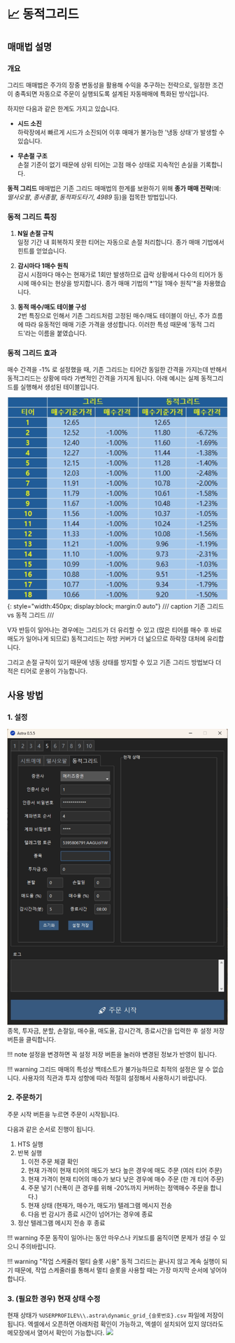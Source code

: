 # 📈 동적그리드

## 매매법 설명

### 개요

그리드 매매법은 주가의 장중 변동성을 활용해 수익을 추구하는 전략으로, 일정한 조건이 충족되면 자동으로 주문이 실행되도록 설계된 자동매매에 특화된 방식입니다.

하지만 다음과 같은 한계도 가지고 있습니다.

- **시드 소진**  
  하락장에서 빠르게 시드가 소진되어 이후 매매가 불가능한 '냉동 상태'가 발생할 수 있습니다.

- **무손절 구조**  
  손절 기준이 없기 때문에 상위 티어는 고점 매수 상태로 지속적인 손실을 기록합니다.

**동적 그리드** 매매법은 기존 그리드 매매법의 한계를 보완하기 위해 **종가 매매 전략**(예: *떨사오팔*, *종사종팔*, *동적파도타기*, *4989* 등)을 접목한 방법입니다.

### 동적 그리드 특징

1. **N일 손절 규칙**  
   일정 기간 내 회복하지 못한 티어는 자동으로 손절 처리합니다. 종가 매매 기법에서 힌트를 얻었습니다.

2. **감시마다 1매수 원칙**  
   감시 시점마다 매수는 현재가로 1회만 발생하므로 급락 상황에서 다수의 티어가 동시에 매수되는 현상을 방지합니다. 종가 매매 기법의 *'1일 1매수 원칙'*을 차용했습니다.

3. **동적 매수/매도 테이블 구성**  
   2번 특징으로 인해서 기존 그리드처럼 고정된 매수/매도 테이블이 아닌, 주가 흐름에 따라 유동적인 매매 기준 가격을 생성합니다. 이러한 특성 때문에 '동적 그리드'라는 이름을 붙였습니다.

### 동적 그리드 효과
매수 간격을 -1% 로 설정했을 때, 기존 그리드는 티어간 동일한 간격을 가지는데 반해서 동적그리드는 상황에 따라 가변적인 간격을 가지게 됩니다. 아래 예시는 실제 동적그리드를 실행해서 생성된 테이블입니다.

![](images/dynamic_grid_comparision.png){: style="width:450px; display:block; margin:0 auto"}
/// caption
기존 그리드 vs 동적 그리드
///

V자 반등이 일어나는 경우에는 그리드가 더 유리할 수 있고 (많은 티어를 매수 후 바로 매도가 일어나게 되므로) 동적그리드는 하방 커버가 더 넒으므로 하락장 대처에 유리합니다. 

그리고 손절 규칙이 있기 때문에 냉동 상태를 방지할 수 있고 기존 그리드 방법보다 더 적은 티어로 운용이 가능합니다.


## 사용 방법
### 1. 설정
![](images/dynamic_grid.png)
종목, 투자금, 분할, 손절일, 매수율, 매도율, 감시간격, 종료시간을 입력한 후 설정 저장 버튼을 클릭합니다. 

!!! note
    설정을 변경하면 꼭 설정 저장 버튼을 눌러야 변경된 정보가 반영이 됩니다.

!!! warning
    그리드 매매의 특성상 백테스트가 불가능하므로 최적의 설정은 알 수 없습니다. 사용자의 직관과 투자 성향에 따라 적절히 설정해서 사용하시기 바랍니다.

### 2. 주문하기
주문 시작 버튼을 누르면 주문이 시작됩니다.

다음과 같은 순서로 진행이 됩니다.

1. HTS 실행
2. 반복 실행
   1. 이전 주문 체결 확인
   2. 현재 가격이 현재 티어의 매도가 보다 높은 경우에 매도 주문 (여러 티어 주문)
   3. 현재 가격이 현재 티어의 매수가 보다 낮은 경우에 매수 주문 (한 개 티어 주문)
   3. 주문 넣기 (낙폭이 큰 경우를 위해 -20%까지 커버하는 정액매수 주문을 합니다.)
   5. 현재 상태 (현재가, 매수가, 매도가) 텔레그램 메시지 전송
   6. 다음 번 감시가 종료 시간이 넘어가는 경우에 종료
3. 정산 텔레그램 메시지 전송 후 종료

!!! warning
    주문 동작이 일어나는 동안 마우스나 키보드를 움직이면 문제가 생길 수 있으니 주의바랍니다.

!!! warning "작업 스케줄러 멀티 슬롯 시용"
    동적 그리드는 끝나지 않고 계속 실행이 되기 때문에, 작업 스케줄러를 통해서 멀티 슬롯을 사용할 때는 가장 마지막 순서에 넣어야 합니다.

### 3. (필요한 경우) 현재 상태 수정
현재 상태가 `%USERPROFILE%\\.astra\dynamic_grid_{슬롯번호}.csv` 파일에 저장이 됩니다. 엑셀에서 오픈하면 아래처럼 확인이 가능하고, 엑셀이 설치되어 있지 않더라도 메모장에서 열어서 확인이 가능합니다. 
![](images/dynamic_grid_csv.avif)
